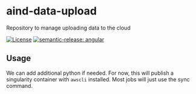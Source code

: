 # aind-data-upload

Repository to manage uploading data to the cloud

[![License](https://img.shields.io/badge/license-MIT-brightgreen)](LICENSE)
[![semantic-release: angular](https://img.shields.io/badge/semantic--release-angular-e10079?logo=semantic-release)](https://github.com/semantic-release/semantic-release)

## Usage
We can add additional python if needed. For now, this will publish a singularity container with `awscli` installed. Most jobs will just use the sync command.
